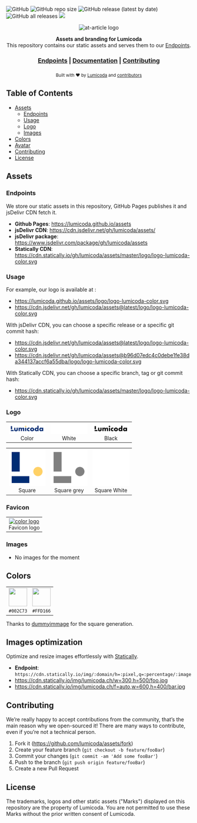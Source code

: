 ![GitHub](https://img.shields.io/github/license/lumicoda/assets?style=flat-square)
![GitHub repo size](https://img.shields.io/github/repo-size/lumicoda/assets?style=flat-square)
![GitHub release (latest by date)](https://img.shields.io/github/v/release/lumicoda/assets)
![GitHub all releases](https://img.shields.io/github/downloads/lumicoda/assets/total)
[![](https://data.jsdelivr.com/v1/package/gh/lumicoda/assets/badge)](https://www.jsdelivr.com/package/gh/lumicoda/assets)


<p align="center">
    <img alt="at-article logo" title="at-article logo" src="https://img.icons8.com/color/344/branding-iron.png" width="200">
</p>
<div align="center">
  <strong>Assets and branding for Lumicoda</strong>
</div>
<div align="center">
  This repository contains our static assets and serves them to our <a href="#endpoints">Endpoints</a>.
</div>

<div align="center">
  <h3>
    <a href="#endpoints">Endpoints</a>
    <span> | </span>
    <a href="https://lumicoda.github.io/assets/">Documentation</a>
    <span> | </span>
    <a href="#contributing">
      Contributing
    </a>
  </h3>
</div>

<div align="center">
  <sub>Built with ❤︎ by
  <a href="https://lumicoda.ch">Lumicoda</a> and
  <a href="https://github.com/lumicoda/assets/contributors">
    contributors
  </a>
  </sub>
</div>


## Table of Contents

- [Assets](#assets)
  - [Endpoints](#endpoints)
  - [Usage](#usage)
  - [Logo](#logo)
  - [Images](#images)
- [Colors](#colors)
- [Avatar](#avatar)
- [Contributing](#contributing)
- [License](#license)

## Assets
### Endpoints

We store our static assets in this repository, GitHub Pages publishes it and jsDelivr CDN fetch it.

* **Github Pages**: https://lumicoda.github.io/assets
* **jsDelivr CDN**: https://cdn.jsdelivr.net/gh/lumicoda/assets/
* **jsDelivr package**: https://www.jsdelivr.com/package/gh/lumicoda/assets
* **Statically CDN**: https://cdn.statically.io/gh/lumicoda/assets/master/logo/logo-lumicoda-color.svg

### Usage

For example, our logo is available at :

* https://lumicoda.github.io/assets/logo/logo-lumicoda-color.svg
* https://cdn.jsdelivr.net/gh/lumicoda/assets@latest/logo/logo-lumicoda-color.svg

With jsDelivr CDN, you can choose a specific release or a specific git commit hash:

* https://cdn.jsdelivr.net/gh/lumicoda/assets@latest/logo/logo-lumicoda-color.svg
* https://cdn.jsdelivr.net/gh/lumicoda/assets@b96d07edc4c0debe1fe38da344137accf6a55dba/logo/logo-lumicoda-color.svg

With Statically CDN, you can choose a specific branch, tag or git commit hash:
* https://cdn.statically.io/gh/lumicoda/assets/master/logo/logo-lumicoda-color.svg

### Logo

<table>
  <tr>
    <td style="text-align: center;">
      <a href="https://cdn.jsdelivr.net/gh/lumicoda/assets@latest/logo/logo-lumicoda.svg">
        <img alt="color logo" src="./logo/logo-lumicoda.svg" width="100">
      </a>
      <div>Color</div>
    </td>
    <td style="text-align: center;">
      <a href="https://cdn.jsdelivr.net/gh/lumicoda/assets@latest/logo/logo-lumicoda-white.svg">
        <img alt="white logo" src="./logo/logo-lumicoda-white.svg" width="100" style="background:#0d1821;">
      </a>
      <div>White</div>
    </td>
    <td style="text-align: center;">
      <a href="https://cdn.jsdelivr.net/gh/lumicoda/assets@latest/logo/logo-lumicoda-black.svg">
        <img alt="black logo" src="./logo/logo-lumicoda-black.svg" width="100" style="background:#0d1821;">
      </a>
      <div>Black</div>
    </td>
  </tr>
  </table>
  <table>
  <tr>
    <td style="text-align: center;">
      <a href="https://cdn.jsdelivr.net/gh/lumicoda/assets@latest/logo/logo-lumicoda-square.svg">
        <img alt="square logo" src="./logo/logo-lumicoda-square.svg" width="100">
      </a>
      <div>Square</div>
    </td>
    <td style="text-align: center;">
      <a href="https://cdn.jsdelivr.net/gh/lumicoda/assets@latest/logo/logo-lumicoda-square-gray.svg">
        <img alt="square gray logo" src="./logo/logo-lumicoda-square-gray.svg" width="100">
      </a>
      <div>Square grey</div>
    </td>
    <td style="text-align: center;">
      <a href="https://cdn.jsdelivr.net/gh/lumicoda/assets@latest/logo/logo-lumicoda-square-white.svg">
        <img alt="square white logo" src="./logo/logo-lumicoda-square-white.svg" width="100">
      </a>
      <div>Square White</div>
    </td>
  </tr>
</table>

### Favicon

<table>
  <tr>
    <td style="text-align: center;">
      <a href="https://cdn.jsdelivr.net/gh/lumicoda/assets@latest/favicon/favicon.ico">
        <img alt="color logo" src="./favicon/favicon.ico" height="32">
      </a>
      <div>Favicon logo</div>
    </td>
  </tr>
</table>

### Images
- No images for the moment

## Colors

<table>
  <tr>
    <td style="text-align: center">
      <img alt="" height="50" width="50" src="https://dummyimage.com/50x50/002C73/ffffff.png&text=+">
      <div><code>#002C73</code></div>
    </td>
    <td style="text-align: center">
      <img alt="" height="50" width="50" src="https://dummyimage.com/50x50/FFD166/ffffff.png&text=+">
      <div><code>#FFD166</code></div>
    </td>
  </tr>
</table>

Thanks to [dummyimmage](https://github.com/kingkool68/dummyimage) for the square generation.


## Images optimization

Optimize and resize images effortlessly with [Statically](https://statically.io/docs/using-images/).
* **Endpoint**: `https://cdn.statically.io/img/:domain/h=:pixel,q=:percentage/:image`
* https://cdn.statically.io/img/lumicoda.ch/w=300,h=500/foo.jpg
* https://cdn.statically.io/img/lumicoda.ch/f=auto,w=600,h=400/bar.jpg

## Contributing

We’re really happy to accept contributions from the community, that’s the main reason why we open-sourced it! There are many ways to contribute, even if you’re not a technical person.

1. Fork it (<https://github.com/lumicoda/assets/fork>)
2. Create your feature branch (`git checkout -b feature/fooBar`)
3. Commit your changes (`git commit -am 'Add some fooBar'`)
4. Push to the branch (`git push origin feature/fooBar`)
5. Create a new Pull Request

## License

The trademarks, logos and other static assets ("Marks") displayed on this repository are the property of Lumicoda. You are not permitted to use these Marks without the prior written consent of Lumicoda.
